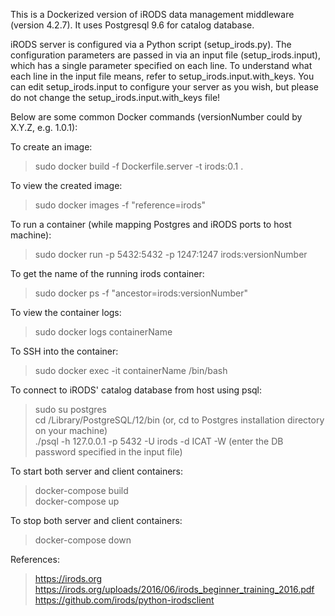 This is a Dockerized version of iRODS data management middleware (version 4.2.7). It uses Postgresql 9.6 for catalog database.

iRODS server is configured via a Python script (setup_irods.py). The configuration parameters are passed in via 
an input file (setup_irods.input), which has a single parameter specified on each line. To understand what each line in 
the input file means, refer to setup_irods.input.with_keys. You can edit setup_irods.input to configure your server as you wish, 
but please do not change the setup_irods.input.with_keys file!

Below are some common Docker commands (versionNumber could by X.Y.Z, e.g. 1.0.1):

To create an image:
> sudo docker build -f Dockerfile.server -t irods:0.1 .

To view the created image:
> sudo docker images -f "reference=irods"

To run a container (while mapping Postgres and iRODS ports to host machine):
> sudo docker run -p 5432:5432 -p 1247:1247 irods:versionNumber

To get the name of the running irods container:
> sudo docker ps -f "ancestor=irods:versionNumber"

To view the container logs:
> sudo docker logs containerName

To SSH into the container:
> sudo docker exec -it containerName /bin/bash

To connect to iRODS' catalog database from host using psql:
> sudo su postgres\
> cd /Library/PostgreSQL/12/bin (or, cd to Postgres installation directory on your machine)\
> ./psql -h 127.0.0.1 -p 5432 -U irods -d ICAT -W (enter the DB password specified in the input file)

To start both server and client containers:
> docker-compose build\
> docker-compose up

To stop both server and client containers:
> docker-compose down

References:

> https://irods.org \
> https://irods.org/uploads/2016/06/irods_beginner_training_2016.pdf \
> https://github.com/irods/python-irodsclient

